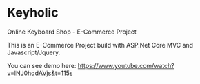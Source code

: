 # Keyholic
Online Keyboard Shop - E-Commerce Project

This is an E-Commerce Project build with ASP.Net Core MVC and Javascript/Jquery.

You can see demo here: https://www.youtube.com/watch?v=lNJ0hqdAVjs&t=115s
